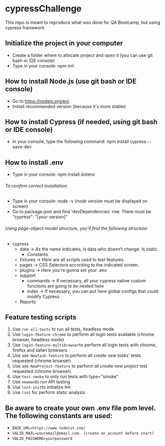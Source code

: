 # cypressChallenge
This repo is meant to reproduce what was done for QA Bootcamp, but using cypress framework

## Initialize the project in your computer
- Create a folder where to allocate project and open it (you can use git bash or IDE console)
- Type in your console: npm init

## How to install Node.js (use git bash or IDE console)
- Go to https://nodejs.org/en/
- Install recommended version (because it's more stable)

## How to install Cypress (if needed, using git bash or IDE console)
- In your console, type the following command: npm install cypress --save-dev

## How to install .env
- Type in your console: npm install dotenv
###### To confirm correct installation:
- Type in your console: node -v (node version must be displayed on screen)
- Go to package.json and find 'devDependencies' row. There must be "cypress": "[your version]" 

###### Using page-object-model structure, you’ll find the following structure:
* cypress
  * data -> As the name indicates, is data who doesn’t change. Is static.
    * Constants
  * fixtures -> Here are all scripts used to test features.
  * pages -> CSS Selectors according to the indicated screen.
  * plugins -> Here you're gonna set your .env
  * support
    * commands -> If necessary, all your cypress native custom functions are going to be nested here
    * index -> If necessary, you can put here global configs that could modify Cypress
  * Reports

## Feature testing scripts
1. Use `run-all-tests` to run all tests, headless mode
2. Use `login-feature-chrome` to perform all login tests available (chrome browser, headless mode)
3. Use `login-feature-multibrowser`to perform all login tests with chrome, firefox and safari browsers
4. Use `add-NewTask-feature` to perform all *create new tasks*' tests requested (chrome browser)
5. Use `add-NewProject-feature` to perform all *create new project* test requested (chrome browser)
6. Use `test-smoke` to only run tests with type="smoke"
7. Use `newman`to run API testing
8. Use `lint-init`to initialize lint
9. Use `lint` for perform static analysis

## Be aware to create your own .env file pom level. The following constants are used:
- `BASE_URL=https://www.todoist.com/`
- `VALID_MAIL=youremail@email.com. (create an account before start)`
- `VALID_PASSWORD=yourpassword`
